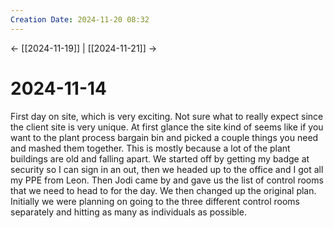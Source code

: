 ```yaml
---
Creation Date: 2024-11-20 08:32
---
```


<- [[2024-11-19]] | [[2024-11-21]]  ->

# 2024-11-14
First day on site, which is very exciting. Not sure what to really expect since the client site is very unique. At first glance the site kind of seems like if you want to the plant process bargain bin and picked a couple things you need and mashed them together. This is mostly because a lot of the plant buildings are old and falling apart. We started off by getting my badge at security so I can sign in an out, then we headed up to the office and I got all my PPE from Leon. Then Jodi came by and gave us the list of control rooms that we need to head to for the day. We then changed up the original plan. Initially we were planning on going to the three different control rooms separately and hitting as many as individuals as possible. 